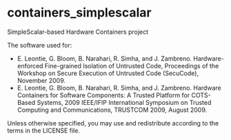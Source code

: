 containers_simplescalar
=======================

SimpleScalar-based Hardware Containers project

The software used for:
* E. Leontie, G. Bloom, B. Narahari, R. Simha, and J. Zambreno. Hardware-enforced Fine-grained Isolation of Untrusted Code, Proceedings of the Workshop on Secure Execution of Untrusted Code (SecuCode), November 2009.
* E. Leontie, G. Bloom, B. Narahari, R. Simha, and J. Zambreno. Hardware Containers for Software Components: A Trusted Platform for COTS-Based Systems, 2009 IEEE/IFIP International Symposium on Trusted Computing and Communications, TRUSTCOM 2009, August 2009.

Unless otherwise specified, you may use and redistribute according to the
terms in the LICENSE file.
